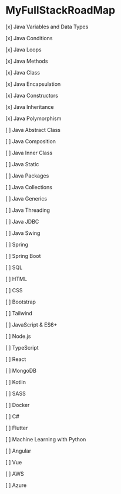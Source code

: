 # MyFullStackRoadMap

[x] Java Variables and Data Types <p>
[x] Java Conditions <p>
[x] Java Loops <p>
[x] Java Methods <p>
[x] Java Class <p>
[x] Java Encapsulation <p>
[x] Java Constructors <p>
[x] Java Inheritance <p>
[x] Java Polymorphism <p>
[ ] Java Abstract Class <p>
[ ] Java Composition <p>
[ ] Java Inner Class <p>
[ ] Java Static <p>
[ ] Java Packages <p>
[ ] Java Collections <p>
[ ] Java Generics <p>
[ ] Java Threading <p>
[ ] Java JDBC <p>
[ ] Java Swing <p>
[ ] Spring  <p>
[ ] Spring Boot <p>
[ ] SQL <p>
[ ] HTML <p>
[ ] CSS <p>
[ ] Bootstrap <p>
[ ] Tailwind <p>
[ ] JavaScript & ES6+ <p>
[ ] Node.js <p>
[ ] TypeScript <p>
[ ] React <p>
[ ] MongoDB <p>
[ ] Kotlin <p>
[ ] SASS <p>
 <p>
 <p>
[ ] Docker <p>
[ ] C# <p>
[ ] Flutter <p>
[ ] Machine Learning with Python <p>
[ ] Angular <p>
[ ] Vue <p>
[ ] AWS <p>
[ ] Azure <p>
